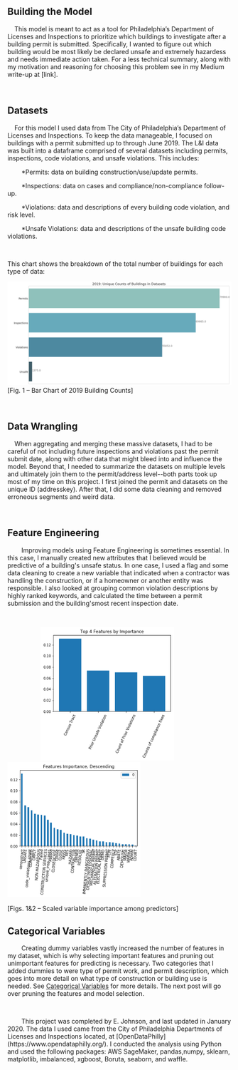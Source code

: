 
## Building the Model
&nbsp;&nbsp;&nbsp;&nbsp;This model is meant to act as a tool for Philadelphia’s Department of Licenses and Inspections to 
prioritize which buildings to investigate after a building permit is submitted. Specifically, I wanted to figure out which 
building would be most likely be declared unsafe and extremely hazardess and needs immediate action taken.  For a less 
technical summary, along with my motivation and reasoning for choosing this problem see in my Medium write-up
at [link].
<p>
 &nbsp;
    </p>
    
## Datasets
&nbsp;&nbsp;&nbsp;&nbsp;For this model I used data from The City of Philadelphia’s Department of Licenses and Inspections. 
To keep the data manageable, I focused on buildings with a permit submitted up to through June 2019. The L&I data was
built into a dataframe comprised of several datasets including permits, inspections, code violations, and unsafe violations. 
This includes:

&nbsp;&nbsp;&nbsp;&nbsp;&nbsp;&nbsp;&nbsp;&nbsp;*Permits: data on building construction/use/update permits. <p>
&nbsp;&nbsp;&nbsp;&nbsp;&nbsp;&nbsp;&nbsp;&nbsp;*Inspections: data on cases and compliance/non-compliance follow-up. <p>
&nbsp;&nbsp;&nbsp;&nbsp;&nbsp;&nbsp;&nbsp;&nbsp;*Violations: data and descriptions of every building code violation, and risk level. <p>
&nbsp;&nbsp;&nbsp;&nbsp;&nbsp;&nbsp;&nbsp;&nbsp;*Unsafe Violations: data and descriptions of the unsafe building code violations. <p>
&nbsp;
&nbsp;
<p>
<p>
This chart shows the breakdown of the total number of buildings for each type of data:
  
![Building Counts](https://github.com/heavenstobetsy/PhillyConstruction/blob/master/Charts/unique_counts.png)
[Fig. 1 – Bar Chart of 2019 Building Counts]
<p>
 &nbsp;
    </p>
    
## Data Wrangling

&nbsp;&nbsp;&nbsp;&nbsp;When aggregating and merging these massive datasets, I had to be careful of not including future inspections and violations past the permit submit date, along with other data that might bleed into and influence the model. Beyond that, I needed to summarize the datasets on multiple levels and ultimately join them to the permit/address level--both parts took up most of my time on this project. I first joined the permit and datasets on the unique ID (addresskey). After that, I did some data cleaning and removed erroneous segments and weird data.
<p>
 &nbsp;
    </p>

## Feature Engineering
&nbsp;&nbsp;&nbsp;&nbsp;&nbsp;&nbsp;&nbsp;&nbsp;Improving models using Feature Engineering is sometimes essential. In this case, I manually created new attributes that I believed would be predictive of a building's unsafe status.  In one case, I used a flag and some data cleaning to create a new variable that indicated when a contractor was handling the construction, or if a homeowner or another entity was responsible.  I also looked at grouping common violation descriptions by highly ranked keywords, and calculated the time between a permit submission and the building'smost recent inspection date.
<p>
 &nbsp;
    </p>
    
    
<p float="center">&nbsp;&nbsp;&nbsp;&nbsp;&nbsp;&nbsp;&nbsp;&nbsp;&nbsp;&nbsp;&nbsp;&nbsp;&nbsp;&nbsp;&nbsp;&nbsp;&nbsp;&nbsp;
  <img src="https://github.com/heavenstobetsy/PhillyConstruction/blob/master/Charts/feature_importsance.png" width="300" />
  <img src="https://github.com/heavenstobetsy/PhillyConstruction/blob/master/Charts/most_feature_importanes.png" width="300" /> 
	<p>
[Figs. 1&2 – Scaled variable importance among predictors]
		
## Categorical Variables

&nbsp;&nbsp;&nbsp;&nbsp;&nbsp;&nbsp;&nbsp;&nbsp;Creating dummy variables vastly increased the number of features in my dataset, which is why selecting important
features and pruning out unimportant features for predicting is necessary.  Two categories that I added dummies to were type of permit work, and permit description, which goes into more detail on what type of construction or building use is needed.  See 
[Categorical Variables](https://gist.github.com/heavenstobetsy/38b48eda46dab9a134b730ebdec7d6c6) for more details.  The next post will go over pruning the features and model selection.

<p>
<p>
<p>
<p>
<p>
<p>
&nbsp;
&nbsp;
&nbsp;
&nbsp;
&nbsp;
  </p>
&nbsp;&nbsp;&nbsp;&nbsp;&nbsp;&nbsp;&nbsp;&nbsp;This project was completed by E. Johnson, and last updated in January 2020. The data I used came from the 
City of Philadelphia Departments of Licenses and Inspections located, at [OpenDataPhilly](https://www.opendataphilly.org/). I conducted the analysis using 
Python and used the following packages: AWS SageMaker, pandas,numpy, sklearn, matplotlib, imbalanced, xgboost, Boruta, seaborn, and waffle.

